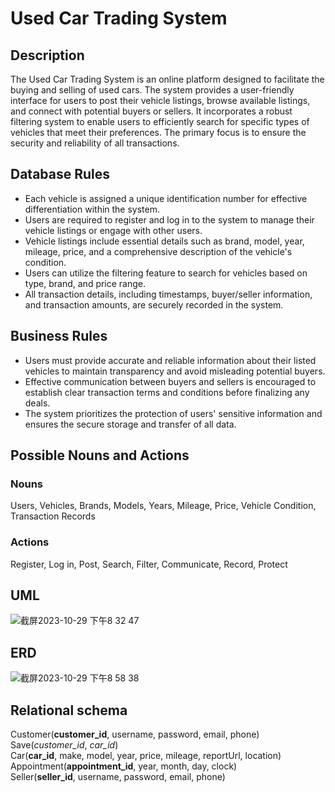 # Used Car Trading System

## Description
The Used Car Trading System is an online platform designed to facilitate the buying and selling of used cars. The system provides a user-friendly interface for users to post their vehicle listings, browse available listings, and connect with potential buyers or sellers. It incorporates a robust filtering system to enable users to efficiently search for specific types of vehicles that meet their preferences. The primary focus is to ensure the security and reliability of all transactions.

## Database Rules
- Each vehicle is assigned a unique identification number for effective differentiation within the system.
- Users are required to register and log in to the system to manage their vehicle listings or engage with other users.
- Vehicle listings include essential details such as brand, model, year, mileage, price, and a comprehensive description of the vehicle's condition.
- Users can utilize the filtering feature to search for vehicles based on type, brand, and price range.
- All transaction details, including timestamps, buyer/seller information, and transaction amounts, are securely recorded in the system.

## Business Rules
- Users must provide accurate and reliable information about their listed vehicles to maintain transparency and avoid misleading potential buyers.
- Effective communication between buyers and sellers is encouraged to establish clear transaction terms and conditions before finalizing any deals.
- The system prioritizes the protection of users' sensitive information and ensures the secure storage and transfer of all data.

## Possible Nouns and Actions
### Nouns
Users, Vehicles, Brands, Models, Years, Mileage, Price, Vehicle Condition, Transaction Records

### Actions
Register, Log in, Post, Search, Filter, Communicate, Record, Protect

## UML
![截屏2023-10-29 下午8 32 47](https://github.com/Gloaming02/Used-Car-Trading-System/assets/91642985/78c66fe3-6419-4992-a5a7-c68e8324a002)  

## ERD
![截屏2023-10-29 下午8 58 38](https://github.com/Gloaming02/Used-Car-Trading-System/assets/91642985/078c6c36-4cce-41b4-8526-0fd6ba3ae7e9)  

## Relational schema
Customer(**customer_id**, username, password, email, phone)  
Save(*customer_id*, *car_id*)  
Car(**car_id**, make, model, year, price, mileage, reportUrl, location)  
Appointment(**appointment_id**, year, month, day, clock)  
Seller(**seller_id**, username, password, email, phone)  

